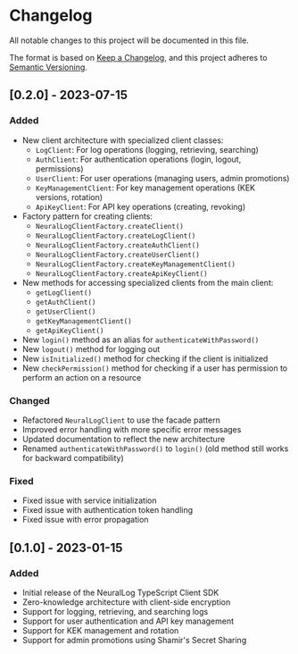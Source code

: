 # Changelog

All notable changes to this project will be documented in this file.

The format is based on [Keep a Changelog](https://keepachangelog.com/en/1.0.0/),
and this project adheres to [Semantic Versioning](https://semver.org/spec/v2.0.0.html).

## [0.2.0] - 2023-07-15

### Added

- New client architecture with specialized client classes:
  - `LogClient`: For log operations (logging, retrieving, searching)
  - `AuthClient`: For authentication operations (login, logout, permissions)
  - `UserClient`: For user operations (managing users, admin promotions)
  - `KeyManagementClient`: For key management operations (KEK versions, rotation)
  - `ApiKeyClient`: For API key operations (creating, revoking)
- Factory pattern for creating clients:
  - `NeuralLogClientFactory.createClient()`
  - `NeuralLogClientFactory.createLogClient()`
  - `NeuralLogClientFactory.createAuthClient()`
  - `NeuralLogClientFactory.createUserClient()`
  - `NeuralLogClientFactory.createKeyManagementClient()`
  - `NeuralLogClientFactory.createApiKeyClient()`
- New methods for accessing specialized clients from the main client:
  - `getLogClient()`
  - `getAuthClient()`
  - `getUserClient()`
  - `getKeyManagementClient()`
  - `getApiKeyClient()`
- New `login()` method as an alias for `authenticateWithPassword()`
- New `logout()` method for logging out
- New `isInitialized()` method for checking if the client is initialized
- New `checkPermission()` method for checking if a user has permission to perform an action on a resource

### Changed

- Refactored `NeuralLogClient` to use the facade pattern
- Improved error handling with more specific error messages
- Updated documentation to reflect the new architecture
- Renamed `authenticateWithPassword()` to `login()` (old method still works for backward compatibility)

### Fixed

- Fixed issue with service initialization
- Fixed issue with authentication token handling
- Fixed issue with error propagation

## [0.1.0] - 2023-01-15

### Added

- Initial release of the NeuralLog TypeScript Client SDK
- Zero-knowledge architecture with client-side encryption
- Support for logging, retrieving, and searching logs
- Support for user authentication and API key management
- Support for KEK management and rotation
- Support for admin promotions using Shamir's Secret Sharing
